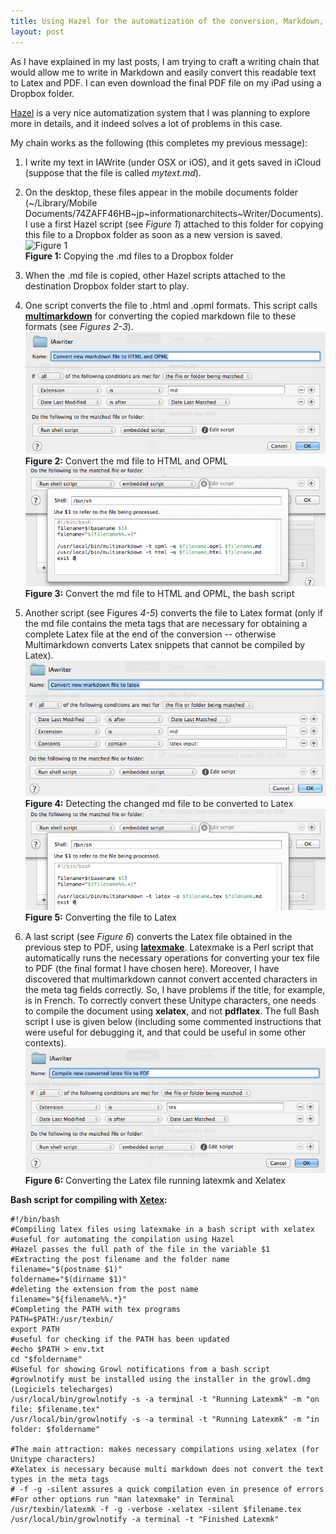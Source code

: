 ```yaml
---
title: Using Hazel for the automatization of the conversion, Markdown, XeLatex,  PDF
layout: post
---
```

As I have explained in my last posts, I am trying to craft a writing chain that would allow me to write in Markdown and easily convert this readable text to Latex and PDF. I can even download the final PDF file on my iPad using a Dropbox folder.

[Hazel](http://www.noodlesoft.com/hazel.php) is a very nice automatization system that I was planning to explore more in details, and it indeed solves a lot of problems in this case.


My chain works as the following (this completes my previous message):

1. I write my text in IAWrite (under OSX or iOS), and it gets saved in iCloud (suppose that the file is called *mytext.md*).
2. On the desktop, these files appear in the mobile documents folder (~/Library/Mobile Documents/74ZAFF46HB~jp~informationarchitects~Writer/Documents). I use a first Hazel script (see *Figure 1*) attached to this folder for copying this file to a Dropbox folder as soon as a new version is saved.  
![Figure 1](https://myildi.github.io/images/blog-md-hazel-1.png)  
**Figure 1:** Copying the .md files to a Dropbox folder  
3. When the .md file is copied, other Hazel scripts attached to the destination Dropbox folder start to play. 
4. One script converts the file to .html and .opml formats. This script calls **[multimarkdown](http://fletcherpenney.net/multimarkdown/ "MultiMarkdown")** for converting the copied markdown file to these formats (see *Figures 2-3*).  
![Figure 2](/images/blog-md-html-1.png)  
**Figure 2:** Convert the md file to HTML and OPML  
![Figure 3](/images/blog-md-html-2.png)  
**Figure 3:** Convert the md file to HTML and OPML, the bash script  

5. Another script (see Figures *4-5*) converts the file to Latex format (only if the md file contains the meta tags that are necessary for obtaining a complete Latex file at the end of the conversion -- otherwise Multimarkdown converts Latex snippets that cannot be compiled by Latex).  
![Figure 4](/images/blog-md-latex-1.png)  
**Figure 4:** Detecting the changed md file to be converted to Latex  
![Figure 5](/images/blog-md-latex-2.png)  
**Figure 5:** Converting the file to Latex
6. A last script (see *Figure 6*) converts the Latex file obtained in the previous step to PDF, using **[latexmake](http://xpt.sourceforge.net/tools/latexmake/ "LatexMake - makefile for Latex compiling")**. Latexmake is a Perl script that automatically runs the necessary operations for converting your tex file to PDF (the final format I have chosen here). Moreover, I have discovered that multimarkdown cannot convert accented characters in the meta tag fields correctly. So, I have problems if the title, for example, is in French. To correctly convert these Unitype characters, one needs to compile the document using **xelatex**, and not **pdflatex**. The full Bash script I use is given below (including some commented instructions that were useful for debugging it, and that could be useful in some other contexts).  
![Figure 6](/images/blog-md-xelatex.png) 
**Figure 6:** Converting the Latex file running latexmk and Xelatex

**Bash script for compiling with [Xetex](http://en.wikipedia.org/wiki/XeTeX "XeTeX - Wikipedia, the free encyclopedia"):**

    #!/bin/bash
    #Compiling latex files using latexmake in a bash script with xelatex
    #useful for automating the compilation using Hazel
    #Hazel passes the full path of the file in the variable $1
    #Extracting the post filename and the folder name
    filename="$(postname $1)"
    foldername="$(dirname $1)"
    #deleting the extension from the post name
    filename="${filename%%.*}"
    #Completing the PATH with tex programs
    PATH=$PATH:/usr/texbin/
    export PATH
    #useful for checking if the PATH has been updated
    #echo $PATH > env.txt
    cd "$foldername"
    #Useful for showing Growl notifications from a bash script
    #growlnotify must be installed using the installer in the growl.dmg (Logiciels telecharges)
    /usr/local/bin/growlnotify -s -a terminal -t "Running Latexmk" -m "on file: $filename.tex"
    /usr/local/bin/growlnotify -s -a terminal -t "Running Latexmk" -m "in folder: $foldername"
    
    #The main attraction: makes necessary compilations using xelatex (for Unitype characters)
    #Xelatex is necessary because multi markdown does not convert the text types in the meta tags
    # -f -g -silent assures a quick compilation even in presence of errors
    #For other options run "man latexmake" in Terminal
    /usr/texbin/latexmk -f -g -verbose -xelatex -silent $filename.tex
    /usr/local/bin/growlnotify -a terminal -t "Finished Latexmk"